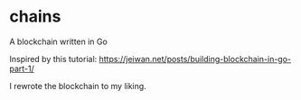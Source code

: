# chains
A blockchain written in Go

Inspired by this tutorial: https://jeiwan.net/posts/building-blockchain-in-go-part-1/

I rewrote the blockchain to my liking. 
